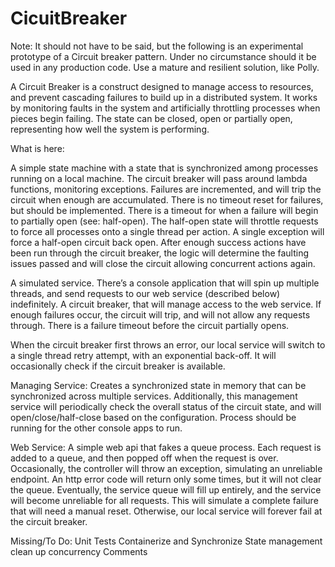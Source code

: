 # CicuitBreaker

Note: It should not have to be said, but the following is an experimental prototype of a Circuit breaker pattern. Under no circumstance should it be used in any production code. Use a mature and resilient solution, like Polly.


A Circuit Breaker is a construct designed to manage access to resources, and prevent cascading failures to build up in a distributed system. It works by monitoring faults in the system and artificially throttling processes when pieces begin failing. The state can be closed, open or partially open, representing how well the system is performing.

What is here:

A simple state machine with a state that is synchronized among processes running on a local machine. The circuit breaker will pass around lambda functions, monitoring exceptions. Failures are incremented, and will trip the circuit when enough are accumulated. There is no timeout reset for failures, but should be implemented. There is a timeout for when a failure will begin to partially open (see: half-open). The half-open state will throttle requests to force all processes onto a single thread per action.  A single exception will force a half-open circuit back open. After enough success actions have been run through the circuit breaker, the logic will determine the faulting issues passed and will close the circuit allowing concurrent actions again.

A simulated service. There’s a console application that will spin up multiple threads, and send requests to our web service (described below) indefinitely. A circuit breaker, that will manage access to the web service. If enough failures occur, the circuit will trip, and will not allow any requests through. There is a failure timeout before the circuit partially opens. 

When the circuit breaker first throws an error, our local service will switch to a single thread retry attempt, with an exponential back-off. It will occasionally check if the circuit breaker is available. 

Managing Service: Creates a synchronized state in memory that can be synchronized across multiple services. Additionally, this management service will periodically check the overall status of the circuit state, and will open/close/half-close based on the configuration. Process should be running for the other console apps to run.

Web Service:
A simple web api that fakes a queue process. Each request is added to a queue, and then popped off when the request is over. Occasionally, the controller will throw an exception, simulating an unreliable endpoint. An http error code will return only some times, but it will not clear the queue. Eventually, the service queue will fill up entirely, and the service will become unreliable for all requests. This will simulate a complete failure that will need a manual reset. Otherwise, our local service will forever fail at the circuit breaker.

Missing/To Do:
Unit Tests 
Containerize and Synchronize State management
clean up concurrency
Comments
